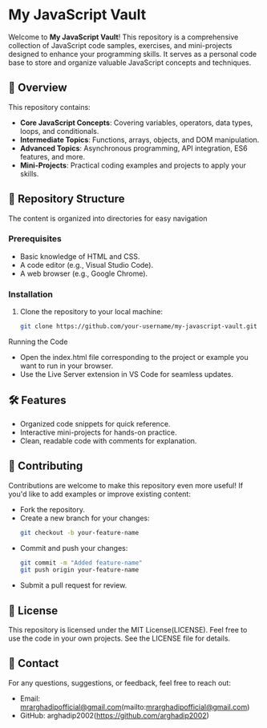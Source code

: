 # My JavaScript Vault

Welcome to **My JavaScript Vault**! This repository is a comprehensive collection of JavaScript code samples, exercises, and mini-projects designed to enhance your programming skills. It serves as a personal code base to store and organize valuable JavaScript concepts and techniques.

## 📖 Overview

This repository contains:
- **Core JavaScript Concepts**: Covering variables, operators, data types, loops, and conditionals.
- **Intermediate Topics**: Functions, arrays, objects, and DOM manipulation.
- **Advanced Topics**: Asynchronous programming, API integration, ES6 features, and more.
- **Mini-Projects**: Practical coding examples and projects to apply your skills.

## 📂 Repository Structure
The content is organized into directories for easy navigation

### Prerequisites
- Basic knowledge of HTML and CSS.
- A code editor (e.g., Visual Studio Code).
- A web browser (e.g., Google Chrome).

### Installation
1. Clone the repository to your local machine:
   ```bash
   git clone https://github.com/your-username/my-javascript-vault.git

Running the Code
- Open the index.html file corresponding to the project or example you want to run in your browser.
- Use the Live Server extension in VS Code for seamless updates.

## 🛠️ Features
- Organized code snippets for quick reference.
- Interactive mini-projects for hands-on practice.
- Clean, readable code with comments for explanation.

## 🤝 Contributing
Contributions are welcome to make this repository even more useful! If you'd like to add examples or improve existing content:
- Fork the repository.
- Create a new branch for your changes:
  ```bash
  git checkout -b your-feature-name

- Commit and push your changes:
  ```bash
  git commit -m "Added feature-name"
  git push origin your-feature-name

- Submit a pull request for review.

## 📄 License
This repository is licensed under the MIT License(LICENSE). Feel free to use the code in your own projects. See the LICENSE file for details.

## 📧 Contact
For any questions, suggestions, or feedback, feel free to reach out:
- Email: mrarghadipofficial@gmail.com(mailto:mrarghadipofficial@gmail.com)
- GitHub: arghadip2002(https://github.com/arghadip2002)
